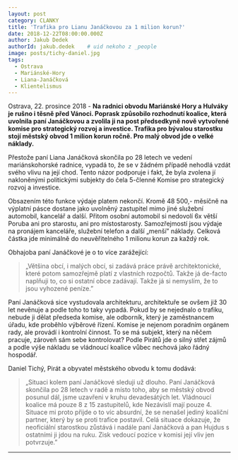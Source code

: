 ```yaml
---
layout: post
category: CLANKY
title: 'Trafika pro Lianu Janáčkovou za 1 milion korun?'
date: 2018-12-22T08:00:00.000Z
author: Jakub Dedek
authorId: jakub.dedek    # uid nekoho z _people
image: posts/tichy-daniel.jpg
tags:
  - Ostrava
  - Mariánské-Hory
  - Liana-Janáčková
  - Klientelismus
---
```

 
Ostrava, 22. prosince 2018 - **Na radnici obvodu Mariánské Hory a Hulváky je rušno i těsně před Vánoci. Poprask způsobilo rozhodnutí koalice, která uvolnila paní Janáčkovou a zvolila ji na post předsedkyně nově vytvořené komise pro strategický rozvoj a investice. Trafika pro bývalou starostku stojí městský obvod 1 milion korun ročně. Pro malý obvod jde o velké náklady.**

Přestože paní Liana Janáčková skončila po 28 letech ve vedení mariánskohorské radnice, vypadá to, že se v žádném případě nehodlá vzdát svého vlivu na její chod. Tento názor podporuje i fakt, že byla zvolena jí nakloněnými politickými subjekty do čela 5-členné Komise pro strategický rozvoj a investice.

Obsazením této funkce výdaje platem nekončí. Kromě 48 500,- měsíčně na výplatní pásce dostane jako uvolněný zastupitel mimo jiné služební automobil, kancelář a další. Přitom osobní automobil si nedovolí 6x větší Poruba ani pro starostu, ani pro místostarosty. Samozřejmostí jsou výdaje na pronájem kanceláře, služební telefon a další „menší” náklady. Celková částka jde minimálně do neuvěřitelného 1 milionu korun za každý rok.

Obhajoba paní Janáčkové je o to více zarážející:
>„Většina obcí, i malých obcí, si zadává práce právě architektonické, které potom samozřejmě platí z vlastních rozpočtů. Takže já de-facto naplňuji to, co si ostatní obce zadávají. Takže já si nemyslím, že to jsou vyhozené peníze.”

Paní Janáčková sice vystudovala architekturu, architektuře se ovšem již 30 let nevěnuje a podle toho to taky vypadá. Pokud by se nejednalo o trafiku, nebude ji dělat předseda komise, ale odborník, který je zaměstnancem úřadu, kde proběhlo výběrové řízení. Komise je nejenom poradním orgánem rady, ale provádí i kontrolní činnost. To se má subjekt, který na něčem pracuje, zároveň sám sebe kontrolovat? Podle Pirátů jde o silný střet zájmů a podle výše nákladu se vládnoucí koalice vůbec nechová jako řádný hospodář.

Daniel Tichý, Pirát a obyvatel městského obvodu k tomu dodává:
>„Situaci kolem paní Janáčkové sleduji už dlouho. Paní Janáčková skončila po 28 letech v radě a místo toho, aby se městský obvod posunul dál, jsme uzavřeni v kruhu devadesátých let. Vládnoucí koalice má pouze 8 z 15 zastupitelů, kde Nezávislí mají pouze 4. Situace mi proto přijde o to víc absurdní, že se nenašel jediný koaliční partner, který by se proti trafice postavil. Celá situace dokazuje, že neoficiální starostkou zůstává i nadále paní Janáčková a pan Hujdus s ostatními ji jdou na ruku. Zisk vedoucí pozice v komisi její vliv jen potvrzuje.”

---
